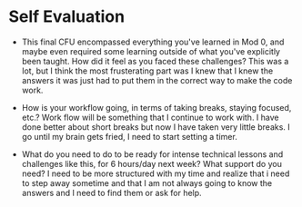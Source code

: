# Self Evaluation

- This final CFU encompassed everything you've learned in Mod 0, and maybe even required some learning outside of what you've explicitly been taught. How did it feel as you faced these challenges?
This was a lot, but I think the most frusterating part was I knew that I knew the answers it was just had to put them in the correct way to make the code work.

- How is your workflow going, in terms of taking breaks, staying focused, etc.?
Work flow will be something that I continue to work with. I have done better about short breaks but now I have taken very little breaks. I go until my brain gets fried, I need to start setting a timer.

- What do you need to do to be ready for intense technical lessons and challenges like this, for 6 hours/day next week? What support do you need?
I need to be more structured with my time and realize that i need to step away sometime and that I am not always going to know the answers and I need to find them or ask for help.
